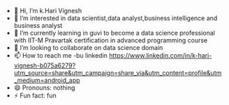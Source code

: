 - 👋 Hi, I’m k.Hari Vignesh
- 👀 I’m interested in data scientist,data analyst,business intelligence and business analyst
- 🌱 I’m currently learning in guvi to become a data science professional with IIT-M Pravartak certification in advanced programming course
- 💞️ I’m looking to collaborate on data science domain
- 📫 How to reach me -bu linkedin https://www.linkedin.com/in/k-hari-vignesh-b075a6279?utm_source=share&utm_campaign=share_via&utm_content=profile&utm_medium=android_app
- 😄 Pronouns: nothing
- ⚡ Fun fact: fun 

